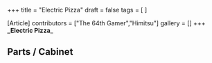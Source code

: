 +++
title = "Electric Pizza"
draft = false
tags = [ ]

[Article]
contributors = ["The 64th Gamer","Himitsu"]
gallery = []
+++
**_Electric Pizza**_ 

##  Parts / Cabinet ## 